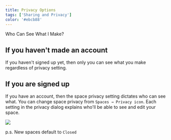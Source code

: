 ```yaml
---
title: Privacy Options
tags: ['Sharing and Privacy']
color: '#ebcb88'
---
```

Who Can See What I Make?

## If you haven't made an account

If you haven't signed up yet, then only you can see what you make regardless of privacy setting.

## If you are signed up

If you have an account, then the space privacy setting dictates who can see what. You can change space privacy from `Spaces → Privacy icon`. Each setting in the privacy dialog explains who'll be able to see and edit your space.

![](https://kinopio-updates.s3.us-east-1.amazonaws.com/open%20privacy.png)

p.s. New spaces default to `Closed`